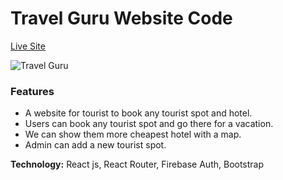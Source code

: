 # Travel Guru Website Code

[Live Site](https://travel-guru-maruf.web.app/ "Travel Guru Live Site Link.")   

![Travel Guru](https://i.ibb.co/t3Pr1Zb/travel-guru.png)

### Features

* A website for tourist to book any tourist spot and hotel.
* Users can book any tourist spot and go there for a vacation. 
* We can show them more cheapest hotel with a map.
* Admin can add a new tourist spot.

__Technology:__ React js, React Router, Firebase Auth, Bootstrap            

 
